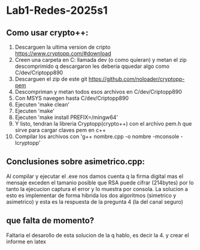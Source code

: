 # Lab1-Redes-2025s1
## Como usar crypto++:
1. Descarguen la ultima version de cripto https://www.cryptopp.com/#download
2. Creen una carpeta en C: llamada dev (o como quieran) y metan el zip descomprimido q descargaron les deberia qquedar algo como C/dev/Criptopp890
3. Descarguen el zip de este git https://github.com/noloader/cryptopp-pem
4. Descompriman y metan todos esos archivos en C/dev/Criptopp890
5. Con MSYS navegen hasta C/dev/Criptopp890
6. Ejecuten 'make clean'
7. Ejecuten 'make'
8. Ejecuten 'make install PREFIX=/mingw64'
9. Y listo, tendran la libreria Cryptopp(crypto++) con el archivo pem.h que sirve para cargar claves pem en c++
10. Compilar los archivos con 'g++ nombre.cpp -o nombre -mconsole -lcryptopp'

## Conclusiones sobre asimetrico.cpp:
Al compilar y ejecutar el .exe nos damos cuenta q la firma digital mas el mensaje exceden el tamanio posible que RSA puede cifrar (214bytes) por lo tanto la ejecucion captura el error y lo muestra por consola.
La solucion a esto es implementar de forma hibrida los dos algoritmos (simetrico y asimetrico) y esta es la respuesta de la pregunta 4 (la del canal seguro)

## que falta de momento?
Faltaria el desarollo de esta solucion de la q hablo, es decir la 4. y crear el informe en latex
